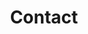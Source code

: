 ---
title: Contact
outputs: ["php"]
fields:
    -
        name: "Name"
        type: text
        placeholder: 'Your Name'
    -
        name: "Email"
        type: email
        placeholder: 'Your E-Mail'
    -
        name: "Message"
        type: textarea
        rows: 10
        placeholder: 'Your Message'
---